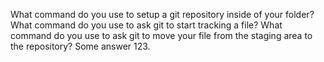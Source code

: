 What command do you use to setup a git repository inside of your folder?
What command do you use to ask git to start tracking a file?
What command do you use to ask git to move your file from the staging area to the repository? Some answer 123.